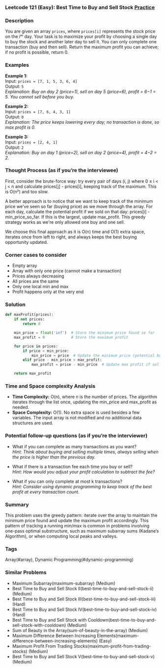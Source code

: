 ### Leetcode 121 (Easy): Best Time to Buy and Sell Stock [Practice](https://leetcode.com/problems/best-time-to-buy-and-sell-stock)

### Description  
You are given an array `prices`, where `prices[i]` represents the stock price on the iᵗʰ day. Your task is to maximize your profit by choosing a single day to buy the stock and another later day to sell it. You can only complete one transaction (buy and then sell). Return the maximum profit you can achieve; if no profit is possible, return 0.

### Examples  

**Example 1:**  
Input: `prices = [7, 1, 5, 3, 6, 4]`  
Output: `5`  
*Explanation: Buy on day 2 (price=1), sell on day 5 (price=6), profit = 6−1 = 5. You cannot sell before you buy.*

**Example 2:**  
Input: `prices = [7, 6, 4, 3, 1]`  
Output: `0`  
*Explanation: The price keeps lowering every day; no transaction is done, so max profit is 0.*

**Example 3:**  
Input: `prices = [2, 4, 1]`  
Output: `2`  
*Explanation: Buy on day 1 (price=2), sell on day 2 (price=4), profit = 4−2 = 2.*

### Thought Process (as if you’re the interviewee)  
First, consider the brute-force way: try every pair of days (i, j) where 0 ≤ i < j < n and calculate prices[j] - prices[i], keeping track of the maximum. This is O(n²) and too slow.

A better approach is to notice that we want to keep track of the minimum price we've seen so far (buying price) as we move through the array. For each day, calculate the potential profit if we sold on that day: prices[i] - min_price_so_far. If this is the largest, update max_profit. This greedy strategy works as we're only allowed one buy and one sell.

We choose this final approach as it is O(n) time and O(1) extra space, iterates once from left to right, and always keeps the best buying opportunity updated.

### Corner cases to consider  
- Empty array
- Array with only one price (cannot make a transaction)
- Prices always decreasing
- All prices are the same
- Only one local min and max
- Profit happens only at the very end

### Solution

```python
def maxProfit(prices):
    if not prices:
        return 0

    min_price = float('inf')  # Store the minimum price found so far
    max_profit = 0            # Store the maximum profit

    for price in prices:
        if price < min_price:
            min_price = price  # Update the minimum price (potential buy)
        elif price - min_price > max_profit:
            max_profit = price - min_price  # Update max profit if selling today is better

    return max_profit
```

### Time and Space complexity Analysis  

- **Time Complexity:** O(n), where n is the number of prices. The algorithm iterates through the list once, updating the min_price and max_profit as needed.
- **Space Complexity:** O(1). No extra space is used besides a few variables. The input array is not modified and no additional data structures are used.

### Potential follow-up questions (as if you’re the interviewer)  

- What if you can complete as many transactions as you want?  
  *Hint: Think about buying and selling multiple times, always selling when the price is higher than the previous day.*

- What if there is a transaction fee each time you buy or sell?  
  *Hint: How would you adjust your profit calculation to subtract the fee?*

- What if you can only complete at most k transactions?  
  *Hint: Consider using dynamic programming to keep track of the best profit at every transaction count.*

### Summary
This problem uses the greedy pattern: iterate over the array to maintain the minimum price found and update the maximum profit accordingly. This pattern of tracking a running min/max is common in problems involving one-pass optimal substructure, such as maximum subarray sums (Kadane’s Algorithm), or when computing local peaks and valleys.

### Tags
Array(#array), Dynamic Programming(#dynamic-programming)

### Similar Problems
- Maximum Subarray(maximum-subarray) (Medium)
- Best Time to Buy and Sell Stock II(best-time-to-buy-and-sell-stock-ii) (Medium)
- Best Time to Buy and Sell Stock III(best-time-to-buy-and-sell-stock-iii) (Hard)
- Best Time to Buy and Sell Stock IV(best-time-to-buy-and-sell-stock-iv) (Hard)
- Best Time to Buy and Sell Stock with Cooldown(best-time-to-buy-and-sell-stock-with-cooldown) (Medium)
- Sum of Beauty in the Array(sum-of-beauty-in-the-array) (Medium)
- Maximum Difference Between Increasing Elements(maximum-difference-between-increasing-elements) (Easy)
- Maximum Profit From Trading Stocks(maximum-profit-from-trading-stocks) (Medium)
- Best Time to Buy and Sell Stock V(best-time-to-buy-and-sell-stock-v) (Medium)